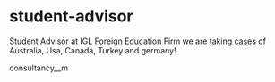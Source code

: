 # student-advisor
Student Advisor at IGL Foreign Education Firm we are taking cases of Australia, Usa, Canada, Turkey and germany!

consultancy__m
